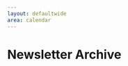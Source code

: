 ```yaml
---
layout: defaultwide
area: calendar
---
```


# Newsletter Archive

<style type="text/css">
.display_archive {font-family: alef,arial,verdana; font-size: 14px;}
.campaign {line-height: 125%; margin: 5px;}
</style>
<script language="javascript" src="http://us2.campaign-archive1.com/generate-js/?u=f9fe87a16c42c24704c099073&fid=1&show=10" type="text/javascript"></script>